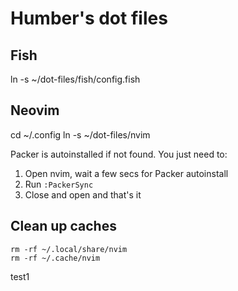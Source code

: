 # Humber's dot files

## Fish
ln -s ~/dot-files/fish/config.fish

## Neovim
cd ~/.config
ln -s ~/dot-files/nvim

Packer is autoinstalled if not found.
You just need to:
1. Open nvim, wait a few secs for Packer autoinstall
2. Run `:PackerSync`
3. Close and open and that's it

## Clean up caches

```
rm -rf ~/.local/share/nvim
rm -rf ~/.cache/nvim
```

test1
